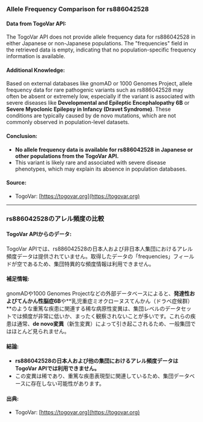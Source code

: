 ### Allele Frequency Comparison for rs886042528

#### Data from TogoVar API:
The TogoVar API does not provide allele frequency data for rs886042528 in either Japanese or non-Japanese populations. The "frequencies" field in the retrieved data is empty, indicating that no population-specific frequency information is available.

#### Additional Knowledge:
Based on external databases like gnomAD or 1000 Genomes Project, allele frequency data for rare pathogenic variants such as rs886042528 may often be absent or extremely low, especially if the variant is associated with severe diseases like **Developmental and Epileptic Encephalopathy 6B** or **Severe Myoclonic Epilepsy in Infancy (Dravet Syndrome)**. These conditions are typically caused by de novo mutations, which are not commonly observed in population-level datasets.

#### Conclusion:
- **No allele frequency data is available for rs886042528 in Japanese or other populations from the TogoVar API.**
- This variant is likely rare and associated with severe disease phenotypes, which may explain its absence in population databases.

#### Source:
- TogoVar: [https://togovar.org](https://togovar.org)

---

### rs886042528のアレル頻度の比較

#### TogoVar APIからのデータ:
TogoVar APIでは、rs886042528の日本人および非日本人集団におけるアレル頻度データは提供されていません。取得したデータの「frequencies」フィールドが空であるため、集団特異的な頻度情報は利用できません。

#### 補足情報:
gnomADや1000 Genomes Projectなどの外部データベースによると、**発達性およびてんかん性脳症6B**や**乳児重症ミオクローヌスてんかん（ドラベ症候群）**のような重篤な疾患に関連する稀な病原性変異は、集団レベルのデータセットでは頻度が非常に低いか、まったく観察されないことが多いです。これらの疾患は通常、**de novo変異**（新生変異）によって引き起こされるため、一般集団ではほとんど見られません。

#### 結論:
- **rs886042528の日本人および他の集団におけるアレル頻度データはTogoVar APIでは利用できません。**
- この変異は稀であり、重篤な疾患表現型に関連しているため、集団データベースに存在しない可能性があります。

#### 出典:
- TogoVar: [https://togovar.org](https://togovar.org)